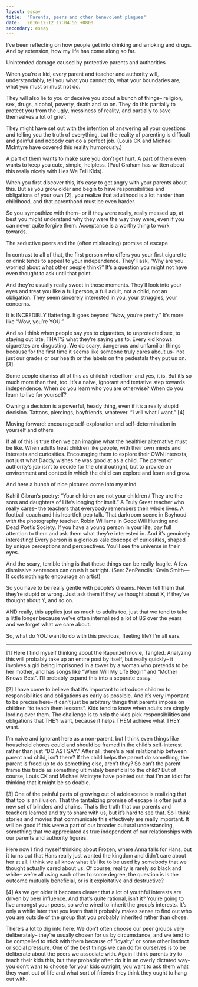 ```yaml
---
layout: essay
title:  "Parents, peers and other benevolent plagues"
date:   2016-12-12 17:04:55 +0800
secondary: essay
---
```

I’ve been reflecting on how people get into drinking and smoking and drugs. And by extension, how my life has come along so far.

Unintended damage caused by protective parents and authorities

When you’re a kid, every parent and teacher and authority will, understandably, tell you what you cannot do, what your boundaries are, what you must or must not do.

They will also lie to you or deceive you about a bunch of things– religion, sex, drugs, alcohol, poverty, death and so on. They do this partially to protect you from the ugly, messiness of reality, and partially to save themselves a lot of grief.

They might have set out with the intention of answering all your questions and telling you the truth of everything, but the reality of parenting is difficult and painful and nobody can do a perfect job. (Louis CK and Michael McIntyre have covered this reality humorously.)

A part of them wants to make sure you don’t get hurt. A part of them even wants to keep you cute, simple, helpless. (Paul Graham has written about this really nicely with Lies We Tell Kids).

When you first discover this, it’s easy to get angry with your parents about this. But as you grow older and begin to have responsibilities and obligations of your own [2], you realize that adulthood is a lot harder than childhood, and that parenthood must be even harder.

So you sympathize with them– or if they were really, really messed up, at best you might understand why they were the way they were, even if you can never quite forgive them. Acceptance is a worthy thing to work towards.

The seductive peers and the (often misleading) promise of escape

In contrast to all of that, the first person who offers you your first cigarette or drink tends to appeal to your independence. They’ll ask, “Why are you worried about what other people think?” It’s a question you might not have even thought to ask until that point.

And they’re usually really sweet in those moments. They’ll look into your eyes and treat you like a full person, a full adult, not a child, not an obligation. They seem sincerely interested in you, your struggles, your concerns.

It is INCREDIBLY flattering. It goes beyond “Wow, you’re pretty.” It’s more like “Wow, you’re YOU.”

And so I think when people say yes to cigarettes, to unprotected sex, to staying out late, THAT’S what they’re saying yes to. Every kid knows cigarettes are disgusting. We do scary, dangerous and unfamiliar things because for the first time it seems like someone truly cares about us- not just our grades or our health or the labels on the pedestals they put us on. [3]

Some people dismiss all of this as childish rebellion- and yes, it is. But it’s so much more than that, too. It’s a naive, ignorant and tentative step towards independence. When do you learn who you are otherwise? When do you learn to live for yourself?

Owning a decision is a powerful, heady thing, even if it’s a really stupid decision. Tattoos, piercings, boyfriends, whatever. “I will what I want.” [4]

Moving forward: encourage self-exploration and self-determination in yourself and others

If all of this is true then we can imagine what the healthier alternative must be like. When adults treat children like people, with their own minds and interests and curiosities. Encouraging them to explore their OWN interests, not just what Daddy wishes he was good at as a child. The parent or authority’s job isn’t to decide for the child outright, but to provide an environment and context in which the child can explore and learn and grow.

And here a bunch of nice pictures come into my mind.

Kahlil Gibran’s poetry: “Your children are not your children / They are the sons and daughters of Life’s longing for itself.”
A Truly Great teacher who really cares– the teachers that everybody remembers their whole lives. A football coach and his heartfelt pep talk. That darkroom scene in Boyhood with the photography teacher. Robin Williams in Good Will Hunting and Dead Poet’s Society.
If you have a young person in your life, pay full attention to them and ask them what they’re interested in. And it’s genuinely interesting! Every person is a glorious kaleidoscope of curiosities, shaped by unique perceptions and perspectives. You’ll see the universe in their eyes.

And the scary, terrible thing is that these things can be really fragile. A few dismissive sentences can crush it outright. (See: ZenPencils: Kevin Smith — It costs nothing to encourage an artist)

So you have to be really gentle with people’s dreams. Never tell them that they’re stupid or wrong. Just ask them if they’ve thought about X, if they’ve thought about Y, and so on.

AND really, this applies just as much to adults too, just that we tend to take a little longer because we’ve often internalized a lot of BS over the years and we forget what we care about.

So, what do YOU want to do with this precious, fleeting life? I’m all ears.

___

[1] Here I find myself thinking about the Rapunzel movie, Tangled. Analyzing this will probably take up an entire post by itself, but really quickly– it involves a girl being imprisoned in a tower by a woman who pretends to be her mother, and has songs like “When Will My Life Begin” and “Mother Knows Best”. I’ll probably expand this into a separate essay.

[2] I have come to believe that it’s important to introduce children to responsibilities and obligations as early as possible. And it’s very important to be precise here– it can’t just be arbitrary things that parents impose on children “to teach them lessons”. Kids tend to know when adults are simply lording over them. The challenge is to help the kids pick responsibilities and obligations that THEY want, because it helps THEM achieve what THEY want.

I’m naive and ignorant here as a non-parent, but I think even things like household chores could and should be framed in the child’s self-interest rather than just “DO AS I SAY.” After all, there’s a real relationship between parent and child, isn’t there? If the child helps the parent do something, the parent is freed up to do something else, aren’t they? So can’t the parent frame this trade as something ultimately beneficial to the child? But of course, Louis CK and Michael Mcintyre have pointed out that I’m an idiot for thinking that it might be so doable.

[3] One of the painful parts of growing out of adolescence is realizing that that too is an illusion. That the tantalizing promise of escape is often just a new set of blinders and chains. That’s the truth that our parents and teachers learned and try to share with us, but it’s hard to see that. So I think stories and movies that communicate this effectively are really important. It will be good if this were a part of our broader cultural understanding, something that we appreciated as true independent of our relationships with our parents and authority figures.

Here now I find myself thinking about Frozen, where Anna falls for Hans, but it turns out that Hans really just wanted the kingdom and didn’t care about her at all. I think we all know what it’s like to be used by somebody that we thought actually cared about us. Of course, reality is rarely so black and white– we’re all using each other to some degree, the question is is the outcome mutually beneficial, or is it exploitative and destructive?

[4] As we get older it becomes clearer that a lot of youthful interests are driven by peer influence. And that’s quite rational, isn’t it? You’re going to live amongst your peers, so we’re wired to inherit the group’s interests. It’s only a while later that you learn that it probably makes sense to find out who you are outside of the group that you probably inherited rather than chose.

There’s a lot to dig into here. We don’t often choose our peer groups very deliberately– they’re usually chosen for us by circumstance, and we tend to be compelled to stick with them because of “loyalty” or some other instinct or social pressure. One of the best things we can do for ourselves is to be deliberate about the peers we associate with. Again I think parents try to teach their kids this, but they probably often do it in an overly dictated way– you don’t want to choose for your kids outright, you want to ask them what they want out of life and what sort of friends they think they ought to hang out with.
